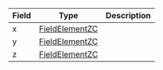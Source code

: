 

| Field | Type | Description |
|--|--|--|
| x |  [FieldElementZC](/idl/types/FieldElementZC) |  |
| y |  [FieldElementZC](/idl/types/FieldElementZC) |  |
| z |  [FieldElementZC](/idl/types/FieldElementZC) |  |
